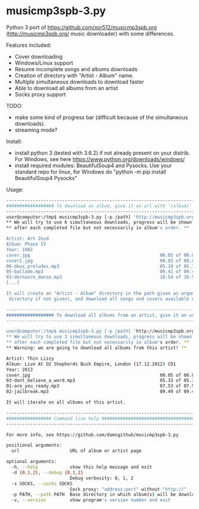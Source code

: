 # musicmp3spb-3.py
Python 3 port of https://github.com/xor512/musicmp3spb.org (http://musicmp3spb.org/ music downloader) with some differences.

Features included:
* Cover downloading
* Windows/Linux support
* Resume incomplete songs and albums downloads
* Creation of directory with "Artist - Album" name.
* Multiple simultaneous downloads to download faster
* Able to download all albums from an artist
* Socks proxy support


TODO:
* make some kind of progress bar (difficult because of the simultaneous downloads).
* streaming mode?

Install:
* install python 3 (tested with 3.6.2) if not already present on your distrib. For Windows, see here https://www.python.org/downloads/windows/
* install required modules: BeautifulSoup4 and Pysocks. Use your standard repo for linux, for Windows do "python -m pip install BeautifulSoup4 Pysocks"

Usage:

```sh
------------------------------------------------------------------------------------------------------------------
################## To download an album, give it an url with '/album/' in it #####################################
------------------------------------------------------------------------------------------------------------------
user@computer:/tmp$ musicmp3spb-3.py [-p /path] 'http://musicmp3spb.org/album/thunder_and_lightning.html'
** We will try to use 6 simultaneous downloads, progress will be shown **
** after each completed file but not necessarily in album's order. **

Artist: Art Zoyd
Album: Phase IV
Year: 1982
cover.jpg                                                 00.03 of 00.03 MB [100%] (file downloaded and complete)
cover1.jpg                                                00.03 of 00.03 MB [100%] (file downloaded and complete)
06-deux_preludes.mp3                                      05.19 of 05.19 MB [100%] (file downloaded and complete)
05-ballade.mp3                                            09.41 of 09.41 MB [100%] (file downloaded and complete)
03-derniere_danse.mp3                                     10.54 of 10.54 MB [100%] (file downloaded and complete)
[...]

It will create an "Artist - Album" directory in the path given as argument (or else in current
 directory if not given), and download all songs and covers available on that page.

------------------------------------------------------------------------------------------------------------------
################## To download all albums from an artist, give it an url with '/artist/' in it ###################
------------------------------------------------------------------------------------------------------------------

user@computer:/tmp$ musicmp3spb-3.py [-p /path] 'http://musicmp3spb.org/artist/thin_lizzy.html'
** We will try to use 3 simultaneous downloads, progress will be shown **
** after each completed file but not necessarily in album's order. **
** Warning: we are going to download all albums from this artist! **

Artist: Thin Lizzy
Album: Live At O2 Shepherds Bush Empire, London (17.12.2012) CD1
Year: 2013
cover.jpg                                                 00.05 of 00.05 MB [100%] (file downloaded and complete)
03-dont_believe_a_word.mp3                                05.33 of 05.33 MB [100%] (file downloaded and complete)
01-are_you_ready.mp3                                      07.53 of 07.53 MB [100%] (file downloaded and complete)
02-jailbreak.mp3                                          09.49 of 09.49 MB [100%] (file downloaded and complete)

It will iterate on all albums of this artist.

------------------------------------------------------------------------------------------------------------------
################# Command line help ##############################################################################
------------------------------------------------------------------------------------------------------------------

For more info, see https://github.com/damsgithub/musicmp3spb-3.py

positional arguments:
  url                   URL of album or artist page

optional arguments:
  -h, --help            show this help message and exit
  -d {0,1,2}, --debug {0,1,2}
                        Debug verbosity: 0, 1, 2
  -s SOCKS, --socks SOCKS
                        Sock proxy: "address:port" without "http://"
  -p PATH, --path PATH  Base directory in which album(s) will be downloaded. Defaults to current directory
  -v, --version         show program's version number and exit
```
